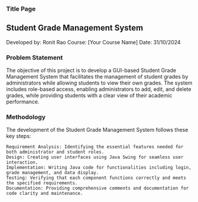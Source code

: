 ### Title Page ###

## Student Grade Management System ##
Developed by: Ronit Rao
Course: [Your Course Name]
Date: 31/10/2024

### Problem Statement ###

The objective of this project is to develop a GUI-based Student Grade Management System that facilitates the management of student grades by administrators while allowing students to view their own grades. The system includes role-based access, enabling administrators to add, edit, and delete grades, while providing students with a clear view of their academic performance.

### Methodology ###

The development of the Student Grade Management System follows these key steps:

    Requirement Analysis: Identifying the essential features needed for both administrator and student roles.
    Design: Creating user interfaces using Java Swing for seamless user interaction.
    Implementation: Writing Java code for functionalities including login, grade management, and data display.
    Testing: Verifying that each component functions correctly and meets the specified requirements.
    Documentation: Providing comprehensive comments and documentation for code clarity and maintenance.

  
